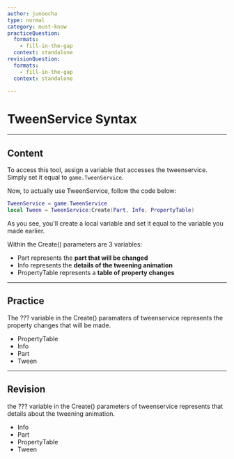 ```yaml
---
author: junoocha
type: normal
category: must-know
practiceQuestion:
  formats:
    - fill-in-the-gap
  context: standalone
revisionQuestion:
  formats:
    - fill-in-the-gap
  context: standalone

---
```


# TweenService Syntax
---

## Content
To access this tool, assign a variable that accesses the tweenservice. Simply set it equal to `game.TweenService`. 

Now, to actually use TweenService, follow the code below:
```lua
TweenService = game.TweenService
local Tween = TweenService:Create(Part, Info, PropertyTable)
```
As you see, you'll create a local variable and set it equal to the variable you made earlier. 

Within the Create() parameters are 3 variables: 
- Part represents the **part that will be changed**
- Info represents the **details of the tweening animation**
- PropertyTable represents a **table of property changes**
---

## Practice

The ??? variable in the Create() paramaters of tweenservice represents the property changes that will be made.

- PropertyTable
- Info
- Part
- Tween

---

## Revision

the ??? variable in the Create() parameters of tweenservice represents that details about the tweening animation.

- Info
- Part
- PropertyTable
- Tween
